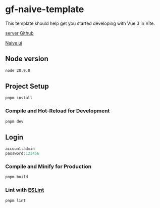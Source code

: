 # gf-naive-template

This template should help get you started developing with Vue 3 in Vite.

[server Github](https://github.com/clgwxg/gf-naive-server)

[Naive ui](https://github.com/tusen-ai/naive-ui)

## Node version

```sh
node 20.9.0
```

## Project Setup

```sh
pnpm install
```

### Compile and Hot-Reload for Development

```sh
pnpm dev
```

## Login

```js
account:admin
password:123456
```

### Compile and Minify for Production

```sh
pnpm build
```

### Lint with [ESLint](https://eslint.org/)

```sh
pnpm lint
```
